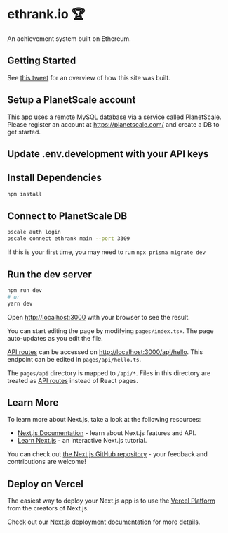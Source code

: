 # ethrank.io 🏆

An achievement system built on Ethereum.

## Getting Started

See [this tweet](https://twitter.com/blankey1337/status/1478051718617198593) for an overview of how this site was built.

## Setup a PlanetScale account
This app uses a remote MySQL database via a service called PlanetScale.
Please register an account at https://planetscale.com/ and create a DB to get started.

## Update .env.development with your API keys

## Install Dependencies
```bash
npm install
```

## Connect to PlanetScale DB
```bash
pscale auth login
pscale connect ethrank main --port 3309
```

If this is your first time, you may need to run `npx prisma migrate dev`

## Run the dev server

```bash
npm run dev
# or
yarn dev
```

Open [http://localhost:3000](http://localhost:3000) with your browser to see the result.

You can start editing the page by modifying `pages/index.tsx`. The page auto-updates as you edit the file.

[API routes](https://nextjs.org/docs/api-routes/introduction) can be accessed on [http://localhost:3000/api/hello](http://localhost:3000/api/hello). This endpoint can be edited in `pages/api/hello.ts`.

The `pages/api` directory is mapped to `/api/*`. Files in this directory are treated as [API routes](https://nextjs.org/docs/api-routes/introduction) instead of React pages.

## Learn More

To learn more about Next.js, take a look at the following resources:

- [Next.js Documentation](https://nextjs.org/docs) - learn about Next.js features and API.
- [Learn Next.js](https://nextjs.org/learn) - an interactive Next.js tutorial.

You can check out [the Next.js GitHub repository](https://github.com/vercel/next.js/) - your feedback and contributions are welcome!

## Deploy on Vercel

The easiest way to deploy your Next.js app is to use the [Vercel Platform](https://vercel.com/new?utm_medium=default-template&filter=next.js&utm_source=create-next-app&utm_campaign=create-next-app-readme) from the creators of Next.js.

Check out our [Next.js deployment documentation](https://nextjs.org/docs/deployment) for more details.

